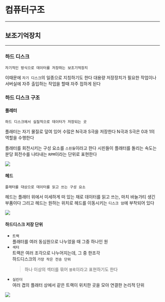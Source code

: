# 컴퓨터구조
---
## 보조기억장치
---
### 하드 디스크
```
자기적인 방식으로 데이터를 저장하는 보조기억장치
```
이때문에 `자기 디스크`의 일종으로 지칭하기도 한다
대용량 저장장치가 필요한 작업이나 서버실에 자주 출입하는 작업을 할때 자주 접하게 된다

### 하드 디스크 구조
#### 플레터
```
하드 디스크에서 실질적으로 데이터가 저장되는 곳
```
플래터는 자기 물질로 덮여 있어 수많은 N극과 S극을 저장한다
N극과 S극은 0과 1의 역할을 수행한다

플래터를 회전시키는 구성 요소를 `스핀들`이라고 한다
시핀들이 플래터를 돌리는 속도는 분당 회전수를 나타내는 `RPM`이라는 단위로 표현한다

![](https://velog.velcdn.com/images/ncookie/post/40b2ad01-d0c6-4ca3-89d6-da6bb3b11093/image.png)

#### 헤드
```
플래터를 대상으로 데이터를 읽고 쓰는 구성 요소
```
헤드는 플래터 위에서 미세하게 떠 있는 채로 데이터를 읽고 쓰는, 마치 바늘가티 생긴 부품이다
그리고 헤드는 원하는 위치로 헤드를 이동시키는 `디스크 암`에 부착되어 있다

![](https://velog.velcdn.com/images/ncookie/post/59d78721-7774-4671-8630-1782ffb2c2c7/image.png)

#### 하드디스크 저장 단위
- `트랙`   
플래터를 여러 동심원으로 나누었을 때 그중 하나인 원
- `섹터`   
트랙은 여러 조각으로 나누어지는데, 그 중 한조각   
하드디스크의 `가장 작은 전송 단위`
    > 하나 이상의 섹터를 묶어 `블록`이라고 표현하기도 한다
- `실린더`   
여러 겹의 플래터 상에서 같은 트랙이 위치한 곳을 모아 연결한 논리적 단위

![](https://velog.velcdn.com/images/ncookie/post/fa90ba6d-9342-4404-a75f-9013b9bbf083/image.png) 